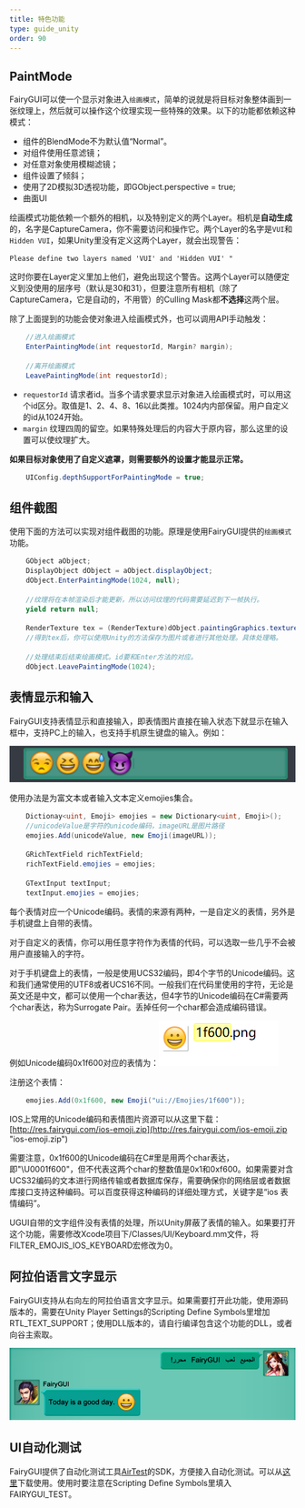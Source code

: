 ```yaml
---
title: 特色功能
type: guide_unity
order: 90
---
```


## PaintMode

FairyGUI可以使一个显示对象进入`绘画模式`，简单的说就是将目标对象整体画到一张纹理上，然后就可以操作这个纹理实现一些特殊的效果。以下的功能都依赖这种模式：

- 组件的BlendMode不为默认值“Normal”。
- 对组件使用任意滤镜；
- 对任意对象使用模糊滤镜；
- 组件设置了倾斜；
- 使用了2D模拟3D透视功能，即GObject.perspective = true;
- 曲面UI

绘画模式功能依赖一个额外的相机，以及特别定义的两个Layer。相机是**自动生成**的，名字是CaptureCamera，你不需要访问和操作它。两个Layer的名字是`VUI`和`Hidden VUI`，如果Unity里没有定义这两个Layer，就会出现警告：

```
Please define two layers named 'VUI' and 'Hidden VUI' "
```

这时你要在Layer定义里加上他们，避免出现这个警告。这两个Layer可以随便定义到没使用的层序号（默认是30和31），但要注意所有相机（除了CaptureCamera，它是自动的，不用管）的Culling Mask都**不选择**这两个层。

除了上面提到的功能会使对象进入绘画模式外，也可以调用API手动触发：

```csharp
    //进入绘画模式
    EnterPaintingMode(int requestorId, Margin? margin);

    //离开绘画模式
    LeavePaintingMode(int requestorId);
```

- `requestorId` 请求者id。当多个请求要求显示对象进入绘画模式时，可以用这个id区分。取值是1、2、4、8、16以此类推。1024内内部保留。用户自定义的id从1024开始。
- `margin` 纹理四周的留空。如果特殊处理后的内容大于原内容，那么这里的设置可以使纹理扩大。

**如果目标对象使用了自定义遮罩，则需要额外的设置才能显示正常。**

```csharp
    UIConfig.depthSupportForPaintingMode = true;
```

## 组件截图

使用下面的方法可以实现对组件截图的功能。原理是使用FairyGUI提供的`绘画模式`功能。

```csharp
    GObject aObject;
    DisplayObject dObject = aObject.displayObject;
    dObject.EnterPaintingMode(1024, null);

    //纹理将在本帧渲染后才能更新，所以访问纹理的代码需要延迟到下一帧执行。
    yield return null;

    RenderTexture tex = (RenderTexture)dObject.paintingGraphics.texture.nativeTexture;
    //得到tex后，你可以使用Unity的方法保存为图片或者进行其他处理。具体处理略。

    //处理结束后结束绘画模式。id要和Enter方法的对应。
    dObject.LeavePaintingMode(1024);
```

## 表情显示和输入

FairyGUI支持表情显示和直接输入，即表情图片直接在输入状态下就显示在输入框中，支持PC上的输入，也支持手机原生键盘的输入。例如：

![](../../images/20170924151030.png)

使用办法是为富文本或者输入文本定义emojies集合。

```csharp
    Dictionay<uint, Emoji> emojies = new Dictionary<uint, Emoji>();
    //unicodeValue是字符的unicode编码，imageURL是图片路径
    emojies.Add(unicodeValue, new Emoji(imageURL));

    GRichTextField richTextField;
    richTextField.emojies = emojies;

    GTextInput textInput;
    textInput.emojies = emojies;
```

每个表情对应一个Unicode编码。表情的来源有两种，一是自定义的表情，另外是手机键盘上自带的表情。

对于自定义的表情，你可以用任意字符作为表情的代码，可以选取一些几乎不会被用户直接输入的字符。

对于手机键盘上的表情，一般是使用UCS32编码，即4个字节的Unicode编码。这和我们通常使用的UTF8或者UCS16不同。一般我们在代码里使用的字符，无论是英文还是中文，都可以使用一个char表达，但4字节的Unicode编码在C#需要两个char表达，称为Surrogate Pair。丢掉任何一个char都会造成编码错误。

例如Unicode编码0x1f600对应的表情为：![](../../images/20170924153658.png)

注册这个表情：

```csharp
    emojies.Add(0x1f600, new Emoji("ui://Emojies/1f600"));
```

IOS上常用的Unicode编码和表情图片资源可以从这里下载：[http://res.fairygui.com/ios-emoji.zip](http://res.fairygui.com/ios-emoji.zip "ios-emoji.zip")

需要注意，0x1f600的Unicode编码在C#里是用两个char表达，即"\U0001f600"，但不代表这两个char的整数值是0x1和0xf600。如果需要对含UCS32编码的文本进行网络传输或者数据库保存，需要确保你的网络层或者数据库接口支持这种编码。可以百度获得这种编码的详细处理方式，关键字是“ios 表情编码”。

UGUI自带的文字组件没有表情的处理，所以Unity屏蔽了表情的输入。如果要打开这个功能，需要修改Xcode项目下/Classes/UI/Keyboard.mm文件，将FILTER_EMOJIS_IOS_KEYBOARD宏修改为0。

## 阿拉伯语言文字显示

FairyGUI支持从右向左的阿拉伯语言文字显示。如果需要打开此功能，使用源码版本的，需要在Unity Player Settings的Scripting Define Symbols里增加RTL_TEXT_SUPPORT；使用DLL版本的，请自行编译包含这个功能的DLL，或者向谷主索取。

![](../../images/20180319022527.png)

## UI自动化测试

FairyGUI提供了自动化测试工具[AirTest](http://airtest.netease.com/)的SDK，方便接入自动化测试。可以从[这里](https://github.com/AirtestProject/Poco-SDK/tree/master/Unity3D)下载使用。使用时要注意在Scripting Define Symbols里填入FAIRYGUI_TEST。
